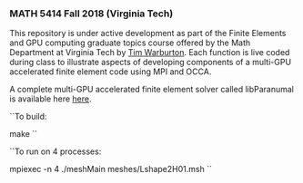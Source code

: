 
### MATH 5414 Fall 2018 (Virginia Tech)

This repository is under active development as part of the Finite Elements and GPU computing graduate topics course offered by the Math Department at Virginia Tech by [Tim Warburton](http://www.paranumal.com). Each function is live coded during class to illustrate aspects of developing components of a multi-GPU accelerated finite element code using MPI and OCCA.

A complete multi-GPU accelerated finite element solver called libParanumal is available here [here](https://github.com/paranumal/libparanumal).

``To build:  
  
make  ``
 
``To run on 4 processes:  
  
mpiexec -n 4 ./meshMain meshes/Lshape2H01.msh ``



